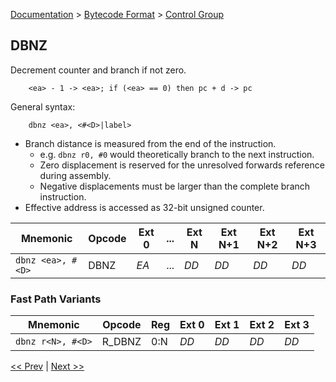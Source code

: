 [Documentation](../../README.md) > [Bytecode Format](../README.md) > [Control Group](../InstructionsControl.md)

## DBNZ

Decrement counter and branch if not zero.

        <ea> - 1 -> <ea>; if (<ea> == 0) then pc + d -> pc

General syntax:

        dbnz <ea>, <#<D>|label>

* Branch distance is measured from the end of the instruction.
    - e.g. `dbnz r0, #0` would theoretically branch to the next instruction.
    - Zero displacement is reserved for the unresolved forwards reference during assembly.
    - Negative displacements must be larger than the complete branch instruction.
* Effective address is accessed as 32-bit unsigned counter.

| Mnemonic | Opcode | Ext 0 | ... | Ext N | Ext N+1 | Ext N+2 | Ext N+3 |
| - | - | - | - | - | - | - | - |
| `dbnz <ea>, #<D>` | DBNZ | *EA* | ... | *DD* | *DD* | *DD* | *DD* |

### Fast Path Variants

| Mnemonic | Opcode | Reg | Ext 0 | Ext 1 | Ext 2 | Ext 3 |
| - | - | - | - | - | - | - |
| `dbnz r<N>, #<D>` | R_DBNZ | 0:N | *DD* | *DD* | *DD* | *DD* |

[<< Prev](./c_18.md) | [Next >>](../InstructionsControl.md)
